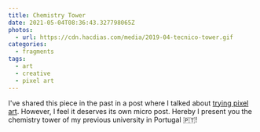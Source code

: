 ```yaml
---
title: Chemistry Tower
date: 2021-05-04T08:36:43.327798065Z
photos:
  - url: https://cdn.hacdias.com/media/2019-04-tecnico-tower.gif
categories:
  - fragments
tags:
  - art
  - creative
  - pixel art
---
```


I've shared this piece in the past in a post where I talked about [trying pixel art](/2019/04/18/trying-pixel-art). However, I feel it deserves its own micro post. Hereby I present you the chemistry tower of my previous university in Portugal 🇵🇹!
